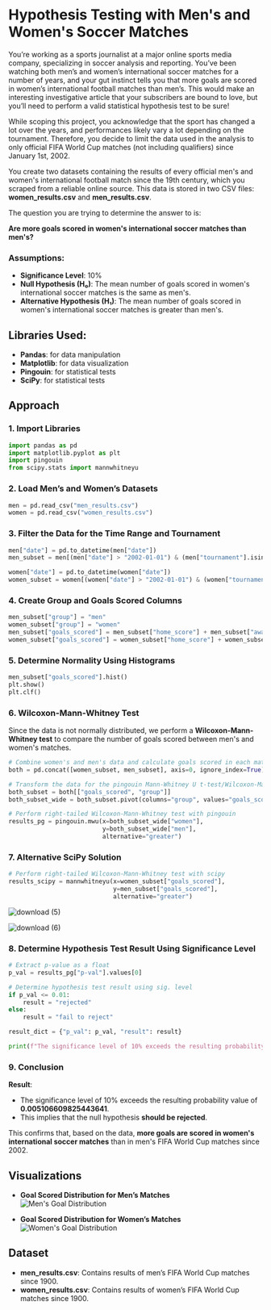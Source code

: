 
# Hypothesis Testing with Men's and Women's Soccer Matches



You’re working as a sports journalist at a major online sports media company, specializing in soccer analysis and reporting. You’ve been watching both men’s and women’s international soccer matches for a number of years, and your gut instinct tells you that more goals are scored in women’s international football matches than men’s. This would make an interesting investigative article that your subscribers are bound to love, but you’ll need to perform a valid statistical hypothesis test to be sure!

While scoping this project, you acknowledge that the sport has changed a lot over the years, and performances likely vary a lot depending on the tournament. Therefore, you decide to limit the data used in the analysis to only official FIFA World Cup matches (not including qualifiers) since January 1st, 2002.

You create two datasets containing the results of every official men's and women's international football match since the 19th century, which you scraped from a reliable online source. This data is stored in two CSV files: **women_results.csv** and **men_results.csv**.

The question you are trying to determine the answer to is:

**Are more goals scored in women's international soccer matches than men's?**

### Assumptions:
- **Significance Level**: 10%
- **Null Hypothesis (H₀)**: The mean number of goals scored in women's international soccer matches is the same as men's.
- **Alternative Hypothesis (H₁)**: The mean number of goals scored in women's international soccer matches is greater than men's.

## Libraries Used:
- **Pandas**: for data manipulation
- **Matplotlib**: for data visualization
- **Pingouin**: for statistical tests
- **SciPy**: for statistical tests

## Approach

### 1. Import Libraries

```python
import pandas as pd
import matplotlib.pyplot as plt
import pingouin
from scipy.stats import mannwhitneyu
```

### 2. Load Men’s and Women’s Datasets

```python
men = pd.read_csv("men_results.csv")
women = pd.read_csv("women_results.csv")
```

### 3. Filter the Data for the Time Range and Tournament

```python
men["date"] = pd.to_datetime(men["date"])
men_subset = men[(men["date"] > "2002-01-01") & (men["tournament"].isin(["FIFA World Cup"]))]

women["date"] = pd.to_datetime(women["date"])
women_subset = women[(women["date"] > "2002-01-01") & (women["tournament"].isin(["FIFA World Cup"]))]

```

### 4. Create Group and Goals Scored Columns

```python
men_subset["group"] = "men"
women_subset["group"] = "women"
men_subset["goals_scored"] = men_subset["home_score"] + men_subset["away_score"]
women_subset["goals_scored"] = women_subset["home_score"] + women_subset["away_score"]
```

### 5. Determine Normality Using Histograms

```python
men_subset["goals_scored"].hist()
plt.show()
plt.clf()
```

### 6. Wilcoxon-Mann-Whitney Test

Since the data is not normally distributed, we perform a **Wilcoxon-Mann-Whitney test** to compare the number of goals scored between men's and women's matches.

```python
# Combine women's and men's data and calculate goals scored in each match
both = pd.concat([women_subset, men_subset], axis=0, ignore_index=True)

# Transform the data for the pingouin Mann-Whitney U t-test/Wilcoxon-Mann-Whitney test
both_subset = both[["goals_scored", "group"]]
both_subset_wide = both_subset.pivot(columns="group", values="goals_scored")

# Perform right-tailed Wilcoxon-Mann-Whitney test with pingouin
results_pg = pingouin.mwu(x=both_subset_wide["women"],
                          y=both_subset_wide["men"],
                          alternative="greater")
```

### 7. Alternative SciPy Solution

```python
# Perform right-tailed Wilcoxon-Mann-Whitney test with scipy
results_scipy = mannwhitneyu(x=women_subset["goals_scored"],
                             y=men_subset["goals_scored"],
                             alternative="greater")
```
![download (5)](https://github.com/user-attachments/assets/21ffb928-5cd5-439f-85af-27f91589449a)

![download (6)](https://github.com/user-attachments/assets/bb7e92c0-15bd-4d58-a69b-15c889b6e91f)


### 8. Determine Hypothesis Test Result Using Significance Level

```python
# Extract p-value as a float
p_val = results_pg["p-val"].values[0]

# Determine hypothesis test result using sig. level
if p_val <= 0.01:
    result = "rejected"
else:
    result = "fail to reject"

result_dict = {"p_val": p_val, "result": result}

print(f"The significance level of 10% exceeds the resulting probability value of {result_dict['p_val']}. This implies that the hypothesis should be {result_dict['result']}.")
```

### 9. Conclusion

**Result**:
- The significance level of 10% exceeds the resulting probability value of **0.005106609825443641**.
- This implies that the null hypothesis **should be rejected**.

This confirms that, based on the data, **more goals are scored in women's international soccer matches** than in men's FIFA World Cup matches since 2002.

## Visualizations

- **Goal Scored Distribution for Men’s Matches**  
  ![Men's Goal Distribution](./images/men_goals_distribution.png)

- **Goal Scored Distribution for Women’s Matches**  
  ![Women's Goal Distribution](./images/women_goals_distribution.png)

## Dataset

- **men_results.csv**: Contains results of men’s FIFA World Cup matches since 1900.
- **women_results.csv**: Contains results of women’s FIFA World Cup matches since 1900.

